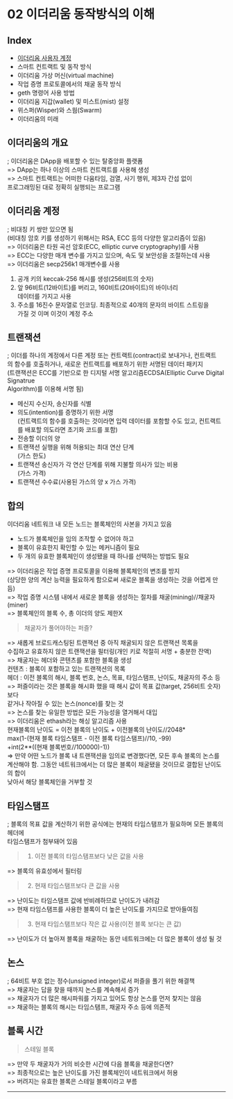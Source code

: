 # 02 이더리움 동작방식의 이해

## Index  
- <a href="#이더리움계정">이더리움 사용자 계정</a>
- 스마트 컨트랙트 및 동작 방식
- 이더리움 가상 머신(virtual machine)
- 작업 증명 프로토콜에서의 채굴 동작 방식  
- geth 명령어 사용 방법
- 이더리움 지갑(wallet) 및 미스트(mist) 설정
- 위스퍼(Wisper)와 스웜(Swarm)  
- 이더리움의 미래  

## 이더리움의 개요  
; 이더리움은 DApp을 배포할 수 있는 탈중앙화 플랫폼  
=> DApp는 하나 이상의 스마트 컨트랙트를 사용해 생성  
=> 스마트 컨트랙트는 어떠한 다움타임, 검열, 사기 행위, 제3자 간섭 없이  
프로그래밍된 대로 정확히 실행되는 프로그램  


<div id="이더리움계정"></div>  

## 이더리움 계정  
; 비대칭 키 쌍만 있으면 됨  
(비대칭 암호 키를 생성하기 위해서는 RSA, ECC 등의 다양한 알고리즘이 있음)    
=> 이더리움은 타원 곡선 암호(ECC, elliptic curve cryptography)를 사용  
=> ECC는 다양한 매개 변수를 가지고 있으며, 속도 및 보안성을 조절하는데 사용  
=> 이더리움은 secp256k1 매개변수를 사용

1. 공개 키의 keccak-256 해시를 생성(256비트의 숫자)  
2. 앞 96비트(12바이트)를 버리고, 160비트(20바이트)의 바이너리  
데이터를 가지고 사용
3. 주소를 16진수 문자열로 인코딩. 최종적으로 40개의 문자의 바이트 스트링을  
가질 것 이며 이것이 계정 주소  

## 트랜잭션  
; 이더를 하나의 계정에서 다른 계정 또는 컨트랙트(contract)로 보내거나, 컨트랙트  
의 함수를 호출하거나, 새로운 컨트랙트를 배포하기 위한 서명된 데이터 패키지  
(트랜잭션은 ECC를 기반으로 한 디지털 서명 알고리즘ECDSA(Elliptic Curve Digital Signatrue  
Algorithm)를 이용해 서명 됨)  
- 메신지 수신자, 송신자를 식별
- 의도(intention)를 증명하기 위한 서명  
(컨트랙트의 함수를 호출하는 것이라면 입력 데이터를 포함할 수도 있고,
컨트랙트를 배포할 의도라면 초기화 코드를 포함)
- 전송할 이더의 양
- 트랜잭션 실행을 위해 허용되는 최대 연산 단계  
(가스 한도)
- 트랜잭션 송신자가 각 연산 단계를 위해 지불할 의사가 있는 비용  
(가스 가격)
- 트랜잭션 수수료(사용된 가스의 양 x 가스 가격)  


## 합의  
이더리움 네트워크 내 모든 노드는 블록체인의 사본을 가지고 있음  
- 노드가 블록체인을 임의 조작할 수 없어야 하고
- 블록이 유효한지 확인할 수 있는 메커니즘이 필요
- 두 개의 유효한 블록체인이 생성됐을 때 하나를 선택하는 방법도 필요  

=> 이더리움은 작업 증명 프로토콜을 이용해 블록체인의 변조를 방지  
(상당한 양의 계산 능력을 필요하게 함으로써 새로운 블록을 생성하는 것을 어렵게 만듬)  
=> 작업 증명 시스템 내에서 새로운 블록을 생성하는 절차를 채굴(mining)//채굴자(miner)    
=> 블록체인의 블록 수, 총 이더의 양도 제한X  


> 채굴자가 풀어야하는 퍼즐?   

=> 새롭게 브로드캐스팅된 트랜잭션 중 아직 채굴되지 않은 트랜잭션 목록을  
수집하고 유효하지 않은 트랜잭션을 필터링(개인 키로 적절히 서명 + 충분한 잔액)  
=> 채굴자는 헤더와 콘텐츠를 포함한 블록을 생성  
컨텐츠 : 블록이 포함하고 있는 트랜잭션의 목록  
헤더 : 이전 블록의 해시, 블록 번호, 논스, 목표, 타임스탬프, 난이도, 채굴자의 주소 등  
=> 퍼즐이라는 것은 블록을 해시화 했을 때 해시 값이 목표 값(target, 256비트 숫자)보다  
같거나 작아질 수 있는 논스(nonce)를 찾는 것  
=> 논스를 찾는 유일한 방법은 모든 가능성을 열거해서 대입  
=> 이더리움은 ethash라는 해싱 알고리즘 사용  
현재블록의 난이도 = 이전 블록의 난이도 + 이전블록의 난이도//2048*  
max(1-(현재 블록 타임스탬프 - 이전 블록 타임스탬프)//10, -99)  
+int(2**((현재 블록번호//100000)-1))  
=> 만약 어떤 노드가 블록 내 트랜잭션을 임의로 변경했다면, 모든 후속 블록의 논스를  
계산해야 함. 그동안 네트워크에서는 더 많은 블록이 채굴됐을 것이므로 결합된 난이도의 합이  
낮아서 해당 블록체인을 거부할 것  

## 타임스탬프  
; 블록의 목표 값을 계산하기 위한 공식에는 현재의 타임스탬프가 필요하며 모든 블록의 헤더에  
타임스탬프가 첨부돼어 있음  

> 1. 이전 블록의 타임스탬프보다 낮은 값을 사용  

=> 블록의 유효성에서 필터링   

> 2. 현재 타임스탬프보다 큰 값을 사용  

=> 난이도는 타임스탬프 값에 반비례하므로 난이도가 내려감  
=> 현재 타임스탬프를 사용한 블록이 더 높은 난이도를 가지므로 받아들여짐  

> 3. 현재 타임스탬프보다 작은 값 사용(이전 블록 보다는 큰 값)  

=> 난이도가 더 높아져 블록을 채굴하는 동안 네트워크에는 더 많은 블록이 생성 될 것  


## 논스  
; 64비트 부호 없는 정수(unsigned integer)로서 퍼즐을 풀기 위한 해결책  
=> 채굴자는 답을 찾을 때까지 논스를 계속해서 증가  
=> 채굴자가 더 많은 해시파워를 가지고 있어도 항상 논스를 먼저 찾지는 않음  
=> 채굴하는 블록의 해시는 타임스탬프, 채굴자 주소 등에 의존적  

## 블록 시간  

> 스테일 블록  

=> 만약 두 채굴자가 거의 비슷한 시간에 다음 블록을 채굴한다면?  
=> 최종적으로는 높은 난이도를 가진 블록체인이 네트워크에서 허용  
=> 버려지는 유효한 블록은 스테일 블록이라고 부름  








































---  


<br /><br /><br /><br /><br /><br /><br /><br /><br /><br /><br /><br />
